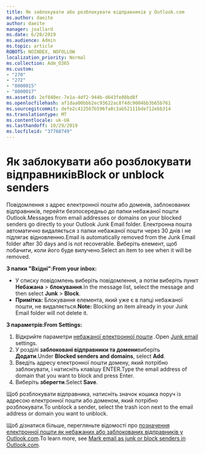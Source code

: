 ```yaml
---
title: Як заблокувати або розблокувати відправників у Outlook.com
ms.author: daeite
author: daeite
manager: joallard
ms.date: 6/20/2019
ms.audience: Admin
ms.topic: article
ROBOTS: NOINDEX, NOFOLLOW
localization_priority: Normal
ms.collection: Adm_O365
ms.custom:
- "270"
- "272"
- "8000015"
- "8000017"
ms.assetid: 2ef840ec-7e1a-4df2-944b-d643fe08bd8f
ms.openlocfilehash: af1daa00bbb2ec93622ac8f4dc9004bb3b65b761
ms.sourcegitcommit: defe2c412567b596fa8c3ab52111bde712ebb314
ms.translationtype: MT
ms.contentlocale: uk-UA
ms.lasthandoff: 10/29/2019
ms.locfileid: "37768749"
---
```

# <a name="block-or-unblock-senders"></a><span data-ttu-id="1ab49-102">Як заблокувати або розблокувати відправників</span><span class="sxs-lookup"><span data-stu-id="1ab49-102">Block or unblock senders</span></span>

<span data-ttu-id="1ab49-103">Повідомлення з адрес електронної пошти або доменів, заблокованих відправників, перейти безпосередньо до папки небажаної пошти Outlook.</span><span class="sxs-lookup"><span data-stu-id="1ab49-103">Messages from email addresses or domains on your blocked senders go directly to your Outlook Junk Email folder.</span></span> <span data-ttu-id="1ab49-104">Електронна пошта автоматично видаляється з папки небажаної пошти через 30 днів і не підлягає відновленню.</span><span class="sxs-lookup"><span data-stu-id="1ab49-104">Email is automatically removed from the Junk Email folder after 30 days and is not recoverable.</span></span> <span data-ttu-id="1ab49-105">Виберіть елемент, щоб побачити, коли його буде вилучено.</span><span class="sxs-lookup"><span data-stu-id="1ab49-105">Select an item to see when it will be removed.</span></span>

<span data-ttu-id="1ab49-106">**З папки "Вхідні":**</span><span class="sxs-lookup"><span data-stu-id="1ab49-106">**From your inbox:**</span></span>

- <span data-ttu-id="1ab49-107">У списку повідомлень виберіть повідомлення, а потім виберіть пункт **Небажана** > **блокування**.</span><span class="sxs-lookup"><span data-stu-id="1ab49-107">In the message list, select the message and then select **Junk** > **Block**.</span></span>
- <span data-ttu-id="1ab49-108">**Примітка:** Блокування елемента, який уже є в папці небажаної пошти, не видаляється.</span><span class="sxs-lookup"><span data-stu-id="1ab49-108">**Note:** Blocking an item already in your Junk Email folder will not delete it.</span></span>

<span data-ttu-id="1ab49-109">**З параметрів:**</span><span class="sxs-lookup"><span data-stu-id="1ab49-109">**From Settings:**</span></span>

1. <span data-ttu-id="1ab49-110">Відкрийте параметри [небажаної електронної пошти](https://outlook.live.com/mail/options/mail/junkEmail) .</span><span class="sxs-lookup"><span data-stu-id="1ab49-110">Open [Junk email](https://outlook.live.com/mail/options/mail/junkEmail) settings.</span></span>
2. <span data-ttu-id="1ab49-111">У розділі **заблоковані відправники та домени**виберіть **Додати**.</span><span class="sxs-lookup"><span data-stu-id="1ab49-111">Under **Blocked senders and domains**, select **Add**.</span></span>
3. <span data-ttu-id="1ab49-112">Введіть адресу електронної пошти домену, який потрібно заблокувати, і натисніть клавішу ENTER.</span><span class="sxs-lookup"><span data-stu-id="1ab49-112">Type the email address of domain that you want to block and press Enter.</span></span>
4. <span data-ttu-id="1ab49-113">Виберіть **зберегти**.</span><span class="sxs-lookup"><span data-stu-id="1ab49-113">Select **Save**.</span></span>

<span data-ttu-id="1ab49-114">Щоб розблокувати відправника, натисніть значок кошика поруч із адресою електронної пошти або доменом, який потрібно розблокувати.</span><span class="sxs-lookup"><span data-stu-id="1ab49-114">To unblock a sender, select the trash icon next to the email address or domain you want to unblock.</span></span>

<span data-ttu-id="1ab49-115">Щоб дізнатися більше, перегляньте відомості про [позначення електронної пошти як небажаних або заблокованих відправників у Outlook.com](https://support.office.com/article/a3ece97b-82f8-4a5e-9ac3-e92fa6427ae4?wt.mc_id=Office_Outlook_com_Alchemy).</span><span class="sxs-lookup"><span data-stu-id="1ab49-115">To learn more, see [Mark email as junk or block senders in Outlook.com](https://support.office.com/article/a3ece97b-82f8-4a5e-9ac3-e92fa6427ae4?wt.mc_id=Office_Outlook_com_Alchemy).</span></span>